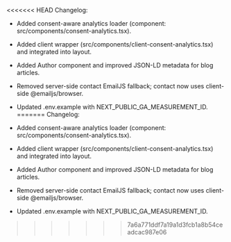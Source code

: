 <<<<<<< HEAD
Changelog:

- Added consent-aware analytics loader (component: src/components/consent-analytics.tsx).
- Added client wrapper (src/components/client-consent-analytics.tsx) and integrated into layout.
- Added Author component and improved JSON-LD metadata for blog articles.
- Removed server-side contact EmailJS fallback; contact now uses client-side @emailjs/browser.
- Updated .env.example with NEXT_PUBLIC_GA_MEASUREMENT_ID.
=======
Changelog:

- Added consent-aware analytics loader (component: src/components/consent-analytics.tsx).
- Added client wrapper (src/components/client-consent-analytics.tsx) and integrated into layout.
- Added Author component and improved JSON-LD metadata for blog articles.
- Removed server-side contact EmailJS fallback; contact now uses client-side @emailjs/browser.
- Updated .env.example with NEXT_PUBLIC_GA_MEASUREMENT_ID.
>>>>>>> 7a6a771ddf7a19a1d3fcb1a8b54ceadcac987e06
